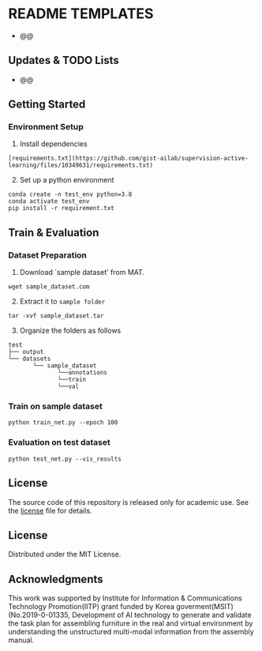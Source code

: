 # README TEMPLATES
- @@

## Updates & TODO Lists
- @@

## Getting Started

### Environment Setup

1. Install dependencies
```
[requirements.txt](https://github.com/gist-ailab/supervision-active-learning/files/10349631/requirements.txt)
```

2. Set up a python environment
```
conda create -n test_env python=3.8
conda activate test_env
pip install -r requirement.txt
```
## Train & Evaluation

### Dataset Preparation
1. Download `sample dataset' from MAT.
```
wget sample_dataset.com
```
2. Extract it to `sample folder`
```
tar -xvf sample_dataset.tar
```
3. Organize the folders as follows
```
test
├── output
└── datasets
       └── sample_dataset
              └──annotations
              └──train
              └──val       
```
### Train on sample dataset
```
python train_net.py --epoch 100
```

### Evaluation on test dataset
```
python test_net.py --vis_results
```

## License

The source code of this repository is released only for academic use. See the [license](./LICENSE.md) file for details.

## License
Distributed under the MIT License.

## Acknowledgments
This work was supported by Institute for Information & Communications Technology Promotion(IITP) grant funded by Korea goverment(MSIT) (No.2019-0-01335, Development of AI technology to generate and validate the task plan for assembling furniture in the real and virtual environment by understanding the unstructured multi-modal information from the assembly manual.
